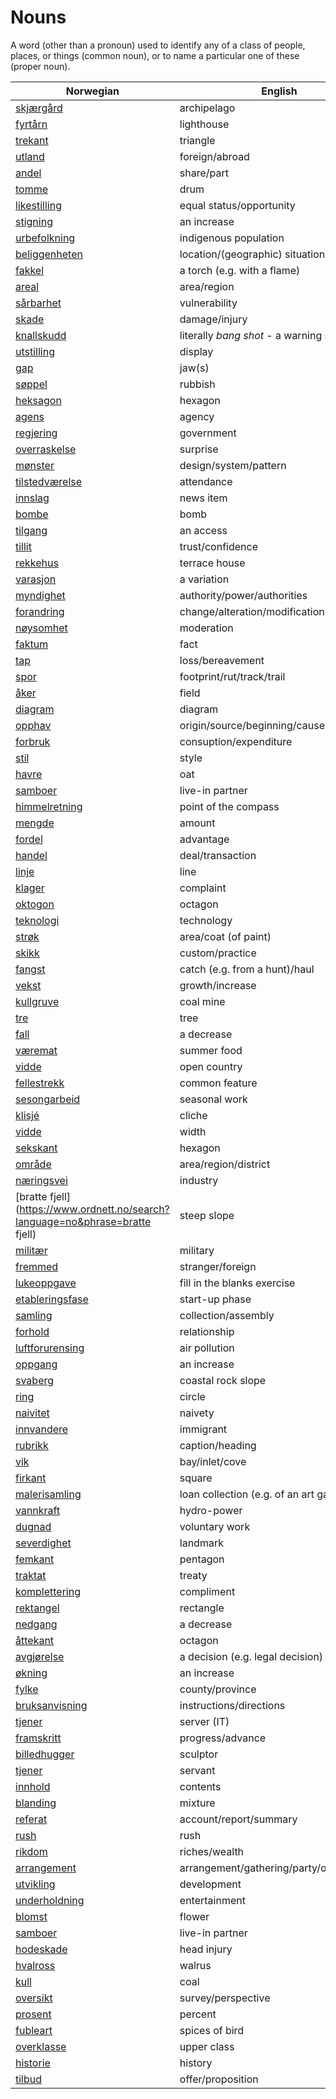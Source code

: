 # Nouns

A word (other than a pronoun) used to identify any of a class of people, places, or things (common noun), or to name a particular one of these (proper noun).

| Norwegian | English | Gender |
| --- | --- | --- |
| [skjærgård](https://www.ordnett.no/search?language=no&phrase=skjærgård) | archipelago | m |
| [fyrtårn](https://www.ordnett.no/search?language=no&phrase=fyrtårn) | lighthouse | i |
| [trekant](https://www.ordnett.no/search?language=no&phrase=trekant) | triangle | m |
| [utland](https://www.ordnett.no/search?language=no&phrase=utland) | foreign/abroad | m |
| [andel](https://www.ordnett.no/search?language=no&phrase=andel) | share/part | m |
| [tomme](https://www.ordnett.no/search?language=no&phrase=tomme) | drum | m |
| [likestilling](https://www.ordnett.no/search?language=no&phrase=likestilling) | equal status/opportunity | m |
| [stigning](https://www.ordnett.no/search?language=no&phrase=stigning) | an increase | m |
| [urbefolkning](https://www.ordnett.no/search?language=no&phrase=urbefolkning) | indigenous population | m |
| [beliggenheten](https://www.ordnett.no/search?language=no&phrase=beliggenheten) | location/(geographic) situation | m/f |
| [fakkel](https://www.ordnett.no/search?language=no&phrase=fakkel) | a torch (e.g. with a flame) | m |
| [areal](https://www.ordnett.no/search?language=no&phrase=areal) | area/region | i |
| [sårbarhet](https://www.ordnett.no/search?language=no&phrase=sårbarhet) | vulnerability | m |
| [skade](https://www.ordnett.no/search?language=no&phrase=skade) | damage/injury | m |
| [knallskudd](https://www.ordnett.no/search?language=no&phrase=knallskudd) | literally _bang shot_ - a warning shot gun | i |
| [utstilling](https://www.ordnett.no/search?language=no&phrase=utstilling) | display | m |
| [gap](https://www.ordnett.no/search?language=no&phrase=gap) | jaw(s) | m |
| [søppel](https://www.ordnett.no/search?language=no&phrase=søppel) | rubbish | i |
| [heksagon](https://www.ordnett.no/search?language=no&phrase=heksagon) | hexagon | m |
| [agens](https://www.ordnett.no/search?language=no&phrase=agens) | agency | m |
| [regjering](https://www.ordnett.no/search?language=no&phrase=regjering) | government | m |
| [overraskelse](https://www.ordnett.no/search?language=no&phrase=overraskelse) | surprise | m |
| [mønster](https://www.ordnett.no/search?language=no&phrase=mønster) | design/system/pattern | i |
| [tilstedværelse](https://www.ordnett.no/search?language=no&phrase=tilstedværelse) | attendance | i |
| [innslag](https://www.ordnett.no/search?language=no&phrase=innslag) | news item | i |
| [bombe](https://www.ordnett.no/search?language=no&phrase=bombe) | bomb | m |
| [tilgang](https://www.ordnett.no/search?language=no&phrase=tilgang) | an access | i |
| [tillit](https://www.ordnett.no/search?language=no&phrase=tillit) | trust/confidence | m |
| [rekkehus](https://www.ordnett.no/search?language=no&phrase=rekkehus) | terrace house | i |
| [varasjon](https://www.ordnett.no/search?language=no&phrase=varasjon) | a variation | m |
| [myndighet](https://www.ordnett.no/search?language=no&phrase=myndighet) | authority/power/authorities | m |
| [forandring](https://www.ordnett.no/search?language=no&phrase=forandring) | change/alteration/modification | m |
| [nøysomhet](https://www.ordnett.no/search?language=no&phrase=nøysomhet) | moderation | m |
| [faktum](https://www.ordnett.no/search?language=no&phrase=faktum) | fact | i |
| [tap](https://www.ordnett.no/search?language=no&phrase=tap) | loss/bereavement | i |
| [spor](https://www.ordnett.no/search?language=no&phrase=spor) | footprint/rut/track/trail | i |
| [åker](https://www.ordnett.no/search?language=no&phrase=åker) | field | m |
| [diagram](https://www.ordnett.no/search?language=no&phrase=diagram) | diagram | i |
| [opphav](https://www.ordnett.no/search?language=no&phrase=opphav) | origin/source/beginning/cause | i |
| [forbruk](https://www.ordnett.no/search?language=no&phrase=forbruk) | consuption/expenditure | i |
| [stil](https://www.ordnett.no/search?language=no&phrase=stil) | style | m |
| [havre](https://www.ordnett.no/search?language=no&phrase=havre) | oat | m |
| [samboer](https://www.ordnett.no/search?language=no&phrase=samboer) | live-in partner | m |
| [himmelretning](https://www.ordnett.no/search?language=no&phrase=himmelretning) | point of the compass | m |
| [mengde](https://www.ordnett.no/search?language=no&phrase=mengde) | amount | m |
| [fordel](https://www.ordnett.no/search?language=no&phrase=fordel) | advantage | m |
| [handel](https://www.ordnett.no/search?language=no&phrase=handel) | deal/transaction | m |
| [linje](https://www.ordnett.no/search?language=no&phrase=linje) | line | m |
| [klager](https://www.ordnett.no/search?language=no&phrase=klager) | complaint | m |
| [oktogon](https://www.ordnett.no/search?language=no&phrase=oktogon) | octagon | m |
| [teknologi](https://www.ordnett.no/search?language=no&phrase=teknologi) | technology | m |
| [strøk](https://www.ordnett.no/search?language=no&phrase=strøk) | area/coat (of paint) | i |
| [skikk](https://www.ordnett.no/search?language=no&phrase=skikk) | custom/practice | m |
| [fangst](https://www.ordnett.no/search?language=no&phrase=fangst) | catch (e.g. from a hunt)/haul | m |
| [vekst](https://www.ordnett.no/search?language=no&phrase=vekst) | growth/increase | m |
| [kullgruve](https://www.ordnett.no/search?language=no&phrase=kullgruve) | coal mine | m |
| [tre](https://www.ordnett.no/search?language=no&phrase=tre) | tree | i |
| [fall](https://www.ordnett.no/search?language=no&phrase=fall) | a decrease | i |
| [væremat](https://www.ordnett.no/search?language=no&phrase=væremat) | summer food | m |
| [vidde](https://www.ordnett.no/search?language=no&phrase=vidde) | open country | m |
| [fellestrekk](https://www.ordnett.no/search?language=no&phrase=fellestrekk) | common feature | i |
| [sesongarbeid](https://www.ordnett.no/search?language=no&phrase=sesongarbeid) | seasonal work | i |
| [klisjé](https://www.ordnett.no/search?language=no&phrase=klisjé) | cliche | m |
| [vidde](https://www.ordnett.no/search?language=no&phrase=vidde) | width | m/f |
| [sekskant](https://www.ordnett.no/search?language=no&phrase=sekskant) | hexagon | m |
| [område](https://www.ordnett.no/search?language=no&phrase=område) | area/region/district | i |
| [næringsvei](https://www.ordnett.no/search?language=no&phrase=næringsvei) | industry | m |
| [bratte fjell](https://www.ordnett.no/search?language=no&phrase=bratte fjell) | steep slope | m |
| [militær](https://www.ordnett.no/search?language=no&phrase=militær) | military | m |
| [fremmed](https://www.ordnett.no/search?language=no&phrase=fremmed) | stranger/foreign | m |
| [lukeoppgave](https://www.ordnett.no/search?language=no&phrase=lukeoppgave) | fill in the blanks exercise | m |
| [etableringsfase](https://www.ordnett.no/search?language=no&phrase=etableringsfase) | start-up phase | m |
| [samling](https://www.ordnett.no/search?language=no&phrase=samling) | collection/assembly | m |
| [forhold](https://www.ordnett.no/search?language=no&phrase=forhold) | relationship | i |
| [luftforurensing](https://www.ordnett.no/search?language=no&phrase=luftforurensing) | air pollution | m |
| [oppgang](https://www.ordnett.no/search?language=no&phrase=oppgang) | an increase | m |
| [svaberg](https://www.ordnett.no/search?language=no&phrase=svaberg) | coastal rock slope | i |
| [ring](https://www.ordnett.no/search?language=no&phrase=ring) | circle | m |
| [naivitet](https://www.ordnett.no/search?language=no&phrase=naivitet) | naivety | m |
| [innvandere](https://www.ordnett.no/search?language=no&phrase=innvandere) | immigrant | m |
| [rubrikk](https://www.ordnett.no/search?language=no&phrase=rubrikk) | caption/heading | m |
| [vik](https://www.ordnett.no/search?language=no&phrase=vik) | bay/inlet/cove | m |
| [firkant](https://www.ordnett.no/search?language=no&phrase=firkant) | square | m |
| [malerisamling](https://www.ordnett.no/search?language=no&phrase=malerisamling) | loan collection (e.g. of an art gallery) | m |
| [vannkraft](https://www.ordnett.no/search?language=no&phrase=vannkraft) | hydro-power | m |
| [dugnad](https://www.ordnett.no/search?language=no&phrase=dugnad) | voluntary work | m |
| [severdighet](https://www.ordnett.no/search?language=no&phrase=severdighet) | landmark | m |
| [femkant](https://www.ordnett.no/search?language=no&phrase=femkant) | pentagon | m |
| [traktat](https://www.ordnett.no/search?language=no&phrase=traktat) | treaty | m |
| [komplettering](https://www.ordnett.no/search?language=no&phrase=komplettering) | compliment | m |
| [rektangel](https://www.ordnett.no/search?language=no&phrase=rektangel) | rectangle | i |
| [nedgang](https://www.ordnett.no/search?language=no&phrase=nedgang) | a decrease | m |
| [åttekant](https://www.ordnett.no/search?language=no&phrase=åttekant) | octagon | m |
| [avgjørelse](https://www.ordnett.no/search?language=no&phrase=avgjørelse) | a decision (e.g. legal decision) | m |
| [økning](https://www.ordnett.no/search?language=no&phrase=økning) | an increase | m |
| [fylke](https://www.ordnett.no/search?language=no&phrase=fylke) | county/province | i |
| [bruksanvisning](https://www.ordnett.no/search?language=no&phrase=bruksanvisning) | instructions/directions | m |
| [tjener](https://www.ordnett.no/search?language=no&phrase=tjener) | server (IT) | m |
| [framskritt](https://www.ordnett.no/search?language=no&phrase=framskritt) | progress/advance | i |
| [billedhugger](https://www.ordnett.no/search?language=no&phrase=billedhugger) | sculptor | m |
| [tjener](https://www.ordnett.no/search?language=no&phrase=tjener) | servant | m |
| [innhold](https://www.ordnett.no/search?language=no&phrase=innhold) | contents | i |
| [blanding](https://www.ordnett.no/search?language=no&phrase=blanding) | mixture | m |
| [referat](https://www.ordnett.no/search?language=no&phrase=referat) | account/report/summary | i |
| [rush](https://www.ordnett.no/search?language=no&phrase=rush) | rush | i |
| [rikdom](https://www.ordnett.no/search?language=no&phrase=rikdom) | riches/wealth | m |
| [arrangement](https://www.ordnett.no/search?language=no&phrase=arrangement) | arrangement/gathering/party/organisation | i |
| [utvikling](https://www.ordnett.no/search?language=no&phrase=utvikling) | development | m |
| [underholdning](https://www.ordnett.no/search?language=no&phrase=underholdning) | entertainment | m |
| [blomst](https://www.ordnett.no/search?language=no&phrase=blomst) | flower | m |
| [samboer](https://www.ordnett.no/search?language=no&phrase=samboer) | live-in partner | m |
| [hodeskade](https://www.ordnett.no/search?language=no&phrase=hodeskade) | head injury | m |
| [hvalross](https://www.ordnett.no/search?language=no&phrase=hvalross) | walrus | m |
| [kull](https://www.ordnett.no/search?language=no&phrase=kull) | coal | i |
| [oversikt](https://www.ordnett.no/search?language=no&phrase=oversikt) | survey/perspective | m |
| [prosent](https://www.ordnett.no/search?language=no&phrase=prosent) | percent | m |
| [fubleart](https://www.ordnett.no/search?language=no&phrase=fubleart) | spices of bird | m/f |
| [overklasse](https://www.ordnett.no/search?language=no&phrase=overklasse) | upper class | m |
| [historie](https://www.ordnett.no/search?language=no&phrase=historie) | history | m/f |
| [tilbud](https://www.ordnett.no/search?language=no&phrase=tilbud) | offer/proposition | i |

